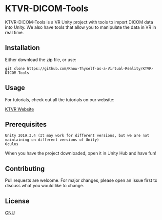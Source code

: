 # KTVR-DICOM-Tools

KTVR-DICOM-Tools is  a VR Unity project with tools to import DICOM data into Unity. We also have tools that allow you to manipulate the data in VR in real time.

## Installation

Either download the zip file, or use:

```git bash
git clone https://github.com/Know-Thyself-as-a-Virtual-Reality/KTVR-DICOM-Tools
```

## Usage

For tutorials, check out all the tutorials on our website:

[KTVR Website](https://www.knowthyself.ualberta.ca/technical-resources/)

## Prerequisites

    Unity 2019.3.4 (It may work for different versions, but we are not maintaining on different versions of Unity)
    Oculus

When you have the project downloaded, open it in Unity Hub and have fun!

## Contributing
Pull requests are welcome. For major changes, please open an issue first to discuss what you would like to change.

## License
[GNU](https://www.gnu.org/licenses/gpl-3.0.en.html)
